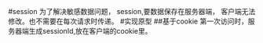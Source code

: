 #session
为了解决敏感数据问题， session,要数据保存在服务器端，
客户端无法修改。也不需要在每次请求时传递。
#实现原型
##基于cookie
第一次访问时，服务器端生成sessionId,放在客户端的cookie里。
